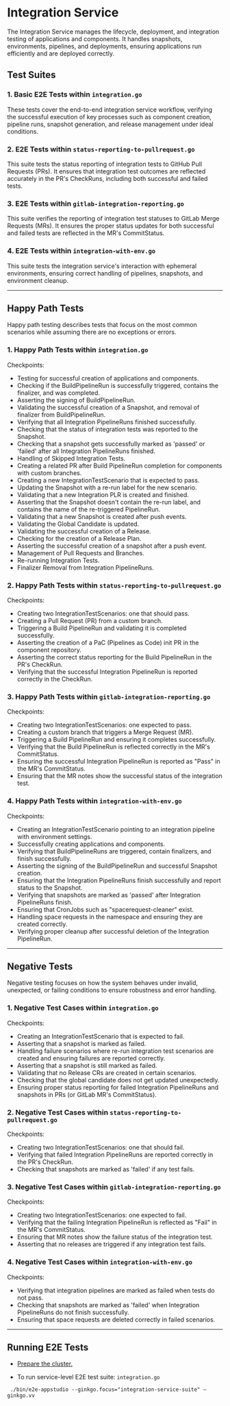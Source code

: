 # Integration Service

The Integration Service manages the lifecycle, deployment, and integration testing of applications and components. It handles snapshots, environments, pipelines, and deployments, ensuring applications run efficiently and are deployed correctly.

## Test Suites

### 1. Basic E2E Tests within `integration.go`
These tests cover the end-to-end integration service workflow, verifying the successful execution of key processes such as component creation, pipeline runs, snapshot generation, and release management under ideal conditions.

### 2. E2E Tests within `status-reporting-to-pullrequest.go`
This suite tests the status reporting of integration tests to GitHub Pull Requests (PRs). It ensures that integration test outcomes are reflected accurately in the PR's CheckRuns, including both successful and failed tests.

### 3. E2E Tests within `gitlab-integration-reporting.go`
This suite verifies the reporting of integration test statuses to GitLab Merge Requests (MRs). It ensures the proper status updates for both successful and failed tests are reflected in the MR's CommitStatus.

### 4. E2E Tests within `integration-with-env.go`
This suite tests the integration service's interaction with ephemeral environments, ensuring correct handling of pipelines, snapshots, and environment cleanup.

---

## Happy Path Tests

Happy path testing describes tests that focus on the most common scenarios while assuming there are no exceptions or errors.

### 1. Happy Path Tests within `integration.go`
Checkpoints:
- Testing for successful creation of applications and components.
- Checking if the BuildPipelineRun is successfully triggered, contains the finalizer, and was completed.
- Asserting the signing of BuildPipelineRun.
- Validating the successful creation of a Snapshot, and removal of finalizer from BuildPipelineRun.
- Verifying that all Integration PipelineRuns finished successfully.
- Checking that the status of integration tests was reported to the Snapshot.
- Checking that a snapshot gets successfully marked as 'passed' or 'failed' after all Integration PipelineRuns finished.
- Handling of Skipped Integration Tests.
- Creating a related PR after Build PipelineRun completion for components with custom branches.
- Creating a new IntegrationTestScenario that is expected to pass.
- Updating the Snapshot with a re-run label for the new scenario.
- Validating that a new Integration PLR is created and finished.
- Asserting that the Snapshot doesn't contain the re-run label, and contains the name of the re-triggered PipelineRun.
- Validating that a new Snapshot is created after push events.
- Validating the Global Candidate is updated.
- Validating the successful creation of a Release.
- Checking for the creation of a Release Plan.
- Asserting the successful creation of a snapshot after a push event.
- Management of Pull Requests and Branches.
- Re-running Integration Tests.
- Finalizer Removal from Integration PipelineRuns.

### 2. Happy Path Tests within `status-reporting-to-pullrequest.go`
Checkpoints:
- Creating two IntegrationTestScenarios: one that should pass.
- Creating a Pull Request (PR) from a custom branch.
- Triggering a Build PipelineRun and validating it is completed successfully.
- Asserting the creation of a PaC (Pipelines as Code) init PR in the component repository.
- Asserting the correct status reporting for the Build PipelineRun in the PR's CheckRun.
- Verifying that the successful Integration PipelineRun is reported correctly in the CheckRun.

### 3. Happy Path Tests within `gitlab-integration-reporting.go`
Checkpoints:
- Creating two IntegrationTestScenarios: one expected to pass.
- Creating a custom branch that triggers a Merge Request (MR).
- Triggering a Build PipelineRun and ensuring it completes successfully.
- Verifying that the Build PipelineRun is reflected correctly in the MR's CommitStatus.
- Ensuring the successful Integration PipelineRun is reported as "Pass" in the MR's CommitStatus.
- Ensuring that the MR notes show the successful status of the integration test.

### 4. Happy Path Tests within `integration-with-env.go`
Checkpoints:
- Creating an IntegrationTestScenario pointing to an integration pipeline with environment settings.
- Successfully creating applications and components.
- Verifying that BuildPipelineRuns are triggered, contain finalizers, and finish successfully.
- Asserting the signing of the BuildPipelineRun and successful Snapshot creation.
- Ensuring that the Integration PipelineRuns finish successfully and report status to the Snapshot.
- Verifying that snapshots are marked as 'passed' after Integration PipelineRuns finish.
- Ensuring that CronJobs such as "spacerequest-cleaner" exist.
- Handling space requests in the namespace and ensuring they are created correctly.
- Verifying proper cleanup after successful deletion of the Integration PipelineRun.

---

## Negative Tests

Negative testing focuses on how the system behaves under invalid, unexpected, or failing conditions to ensure robustness and error handling.

### 1. Negative Test Cases within `integration.go`
Checkpoints:
- Creating an IntegrationTestScenario that is expected to fail.
- Asserting that a snapshot is marked as failed.
- Handling failure scenarios where re-run integration test scenarios are created and ensuring failures are reported correctly.
- Asserting that a snapshot is still marked as failed.
- Validating that no Release CRs are created in certain scenarios.
- Checking that the global candidate does not get updated unexpectedly.
- Ensuring proper status reporting for failed Integration PipelineRuns and snapshots in PRs (or GitLab MR's CommitStatus).

### 2. Negative Test Cases within `status-reporting-to-pullrequest.go`
Checkpoints:
- Creating two IntegrationTestScenarios: one that should fail.
- Verifying that failed Integration PipelineRuns are reported correctly in the PR's CheckRun.
- Checking that snapshots are marked as 'failed' if any test fails.

### 3. Negative Test Cases within `gitlab-integration-reporting.go`
Checkpoints:
- Creating two IntegrationTestScenarios: one expected to fail.
- Verifying that the failing Integration PipelineRun is reflected as "Fail" in the MR's CommitStatus.
- Ensuring that MR notes show the failure status of the integration test.
- Asserting that no releases are triggered if any integration test fails.

### 4. Negative Test Cases within `integration-with-env.go`
Checkpoints:
- Verifying that integration pipelines are marked as failed when tests do not pass.
- Checking that snapshots are marked as 'failed' when Integration PipelineRuns do not finish successfully.
- Ensuring that space requests are deleted correctly in failed scenarios.

---

## Running E2E Tests

- [Prepare the cluster.](https://github.com/redhat-appstudio/e2e-tests#install-appstudio-in-e2e-mode)

- To run service-level E2E test suite: `integration.go`

```
 ./bin/e2e-appstudio --ginkgo.focus="integration-service-suite" –ginkgo.vv
```
